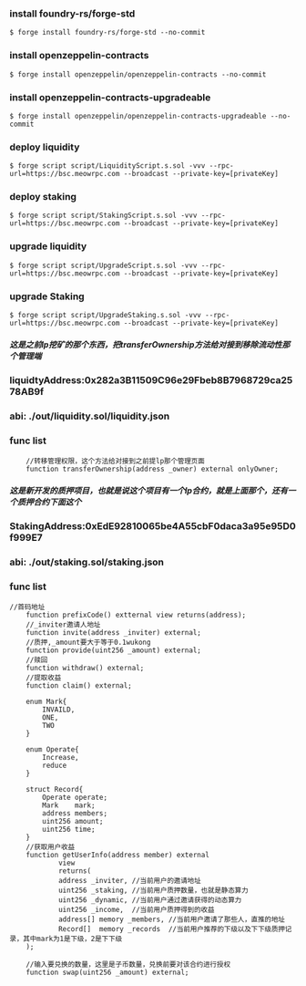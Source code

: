 ### install foundry-rs/forge-std
```shell
$ forge install foundry-rs/forge-std --no-commit
```
### install openzeppelin-contracts
```shell
$ forge install openzeppelin/openzeppelin-contracts --no-commit
```
### install openzeppelin-contracts-upgradeable
```shell
$ forge install openzeppelin/openzeppelin-contracts-upgradeable --no-commit
```

### deploy liquidity
```shell
$ forge script script/LiquidityScript.s.sol -vvv --rpc-url=https://bsc.meowrpc.com --broadcast --private-key=[privateKey]
```

### deploy staking
```shell
$ forge script script/StakingScript.s.sol -vvv --rpc-url=https://bsc.meowrpc.com --broadcast --private-key=[privateKey]
```

### upgrade liquidity
```shell
$ forge script script/UpgradeScript.s.sol -vvv --rpc-url=https://bsc.meowrpc.com --broadcast --private-key=[privateKey]
```

### upgrade Staking
```shell
$ forge script script/UpgradeStaking.s.sol -vvv --rpc-url=https://bsc.meowrpc.com --broadcast --private-key=[privateKey]
```



##### 这是之前lp挖矿的那个东西，把transferOwnership方法给对接到移除流动性那个管理端
### liquidtyAddress:0x282a3B11509C96e29Fbeb8B7968729ca2578AB9f
### abi: ./out/liquidity.sol/liquidity.json
### func list

```solidity
    //转移管理权限，这个方法给对接到之前提lp那个管理页面
    function transferOwnership(address _owner) external onlyOwner;
```

##### 这是新开发的质押项目，也就是说这个项目有一个lp合约，就是上面那个，还有一个质押合约下面这个
### StakingAddress:0xEdE92810065be4A55cbF0daca3a95e95D0f999E7
### abi: ./out/staking.sol/staking.json
### func list

```solidity
//首码地址
    function prefixCode() extternal view returns(address);
    //_inviter邀请人地址
    function invite(address _inviter) external;
    //质押,_amount要大于等于0.1wukong
    function provide(uint256 _amount) external;
    //赎回
    function withdraw() external;
    //提取收益
    function claim() external;

    enum Mark{
        INVAILD,
        ONE,
        TWO
    }

    enum Operate{
        Increase,
        reduce
    }

    struct Record{
        Operate operate;
        Mark    mark;
        address members;
        uint256 amount;
        uint256 time;
    }
    //获取用户收益
    function getUserInfo(address member) external 
            view 
            returns(
            address _inviter, //当前用户的邀请地址
            uint256 _staking, //当前用户质押数量，也就是静态算力
            uint256 _dynamic, //当前用户通过邀请获得的动态算力
            uint256 _income,  //当前用户质押得到的收益
            address[] memory _members, //当前用户邀请了那些人，直推的地址
            Record[]  memory _records  //当前用户推荐的下级以及下下级质押记录，其中mark为1是下级，2是下下级
    );

    //输入要兑换的数量，这里是子币数量，兑换前要对该合约进行授权
    function swap(uint256 _amount) external;

```